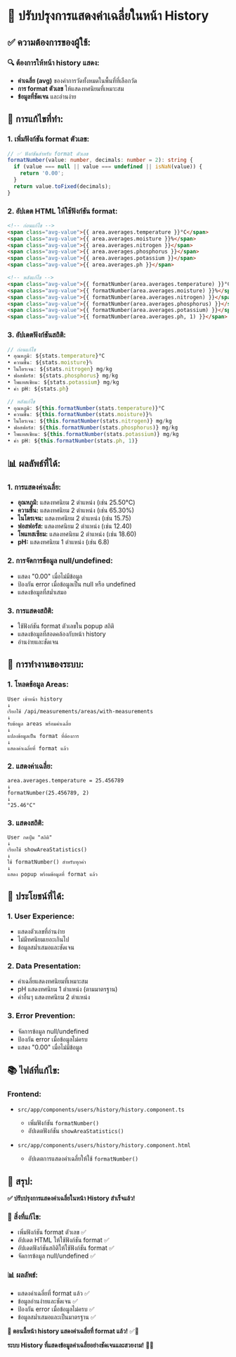 # 🎯 **ปรับปรุงการแสดงค่าเฉลี่ยในหน้า History**

## ✅ **ความต้องการของผู้ใช้:**

### **🔍 ต้องการให้หน้า history แสดง:**
- **ค่าเฉลี่ย (avg)** ของค่าการวัดทั้งหมดในพื้นที่ที่เลือกวัด
- **การ format ตัวเลข** ให้แสดงทศนิยมที่เหมาะสม
- **ข้อมูลที่ชัดเจน** และอ่านง่าย

## 🔧 **การแก้ไขที่ทำ:**

### **1. เพิ่มฟังก์ชัน format ตัวเลข:**

```typescript
// ✅ ฟังก์ชันสำหรับ format ตัวเลข
formatNumber(value: number, decimals: number = 2): string {
  if (value === null || value === undefined || isNaN(value)) {
    return '0.00';
  }
  return value.toFixed(decimals);
}
```

### **2. อัปเดต HTML ให้ใช้ฟังก์ชัน format:**

```html
<!-- ก่อนแก้ไข -->
<span class="avg-value">{{ area.averages.temperature }}°C</span>
<span class="avg-value">{{ area.averages.moisture }}%</span>
<span class="avg-value">{{ area.averages.nitrogen }}</span>
<span class="avg-value">{{ area.averages.phosphorus }}</span>
<span class="avg-value">{{ area.averages.potassium }}</span>
<span class="avg-value">{{ area.averages.ph }}</span>

<!-- หลังแก้ไข -->
<span class="avg-value">{{ formatNumber(area.averages.temperature) }}°C</span>
<span class="avg-value">{{ formatNumber(area.averages.moisture) }}%</span>
<span class="avg-value">{{ formatNumber(area.averages.nitrogen) }}</span>
<span class="avg-value">{{ formatNumber(area.averages.phosphorus) }}</span>
<span class="avg-value">{{ formatNumber(area.averages.potassium) }}</span>
<span class="avg-value">{{ formatNumber(area.averages.ph, 1) }}</span>
```

### **3. อัปเดตฟังก์ชันสถิติ:**

```typescript
// ก่อนแก้ไข
• อุณหภูมิ: ${stats.temperature}°C
• ความชื้น: ${stats.moisture}%
• ไนโตรเจน: ${stats.nitrogen} mg/kg
• ฟอสฟอรัส: ${stats.phosphorus} mg/kg
• โพแทสเซียม: ${stats.potassium} mg/kg
• ค่า pH: ${stats.ph}

// หลังแก้ไข
• อุณหภูมิ: ${this.formatNumber(stats.temperature)}°C
• ความชื้น: ${this.formatNumber(stats.moisture)}%
• ไนโตรเจน: ${this.formatNumber(stats.nitrogen)} mg/kg
• ฟอสฟอรัส: ${this.formatNumber(stats.phosphorus)} mg/kg
• โพแทสเซียม: ${this.formatNumber(stats.potassium)} mg/kg
• ค่า pH: ${this.formatNumber(stats.ph, 1)}
```

## 📊 **ผลลัพธ์ที่ได้:**

### **1. การแสดงค่าเฉลี่ย:**
- **อุณหภูมิ:** แสดงทศนิยม 2 ตำแหน่ง (เช่น 25.50°C)
- **ความชื้น:** แสดงทศนิยม 2 ตำแหน่ง (เช่น 65.30%)
- **ไนโตรเจน:** แสดงทศนิยม 2 ตำแหน่ง (เช่น 15.75)
- **ฟอสฟอรัส:** แสดงทศนิยม 2 ตำแหน่ง (เช่น 12.40)
- **โพแทสเซียม:** แสดงทศนิยม 2 ตำแหน่ง (เช่น 18.60)
- **pH:** แสดงทศนิยม 1 ตำแหน่ง (เช่น 6.8)

### **2. การจัดการข้อมูล null/undefined:**
- แสดง "0.00" เมื่อไม่มีข้อมูล
- ป้องกัน error เมื่อข้อมูลเป็น null หรือ undefined
- แสดงข้อมูลที่สม่ำเสมอ

### **3. การแสดงสถิติ:**
- ใช้ฟังก์ชัน format ตัวเลขใน popup สถิติ
- แสดงข้อมูลที่สอดคล้องกับหน้า history
- อ่านง่ายและชัดเจน

## 🔄 **การทำงานของระบบ:**

### **1. โหลดข้อมูล Areas:**
```
User เข้าหน้า history
↓
เรียกใช้ /api/measurements/areas/with-measurements
↓
รับข้อมูล areas พร้อมค่าเฉลี่ย
↓
แปลงข้อมูลเป็น format ที่ต้องการ
↓
แสดงค่าเฉลี่ยที่ format แล้ว
```

### **2. แสดงค่าเฉลี่ย:**
```
area.averages.temperature = 25.456789
↓
formatNumber(25.456789, 2)
↓
"25.46°C"
```

### **3. แสดงสถิติ:**
```
User กดปุ่ม "สถิติ"
↓
เรียกใช้ showAreaStatistics()
↓
ใช้ formatNumber() สำหรับทุกค่า
↓
แสดง popup พร้อมข้อมูลที่ format แล้ว
```

## 🎯 **ประโยชน์ที่ได้:**

### **1. User Experience:**
- แสดงตัวเลขที่อ่านง่าย
- ไม่มีทศนิยมเยอะเกินไป
- ข้อมูลสม่ำเสมอและชัดเจน

### **2. Data Presentation:**
- ค่าเฉลี่ยแสดงทศนิยมที่เหมาะสม
- pH แสดงทศนิยม 1 ตำแหน่ง (ตามมาตรฐาน)
- ค่าอื่นๆ แสดงทศนิยม 2 ตำแหน่ง

### **3. Error Prevention:**
- จัดการข้อมูล null/undefined
- ป้องกัน error เมื่อข้อมูลไม่ครบ
- แสดง "0.00" เมื่อไม่มีข้อมูล

## 📚 **ไฟล์ที่แก้ไข:**

### **Frontend:**
- `src/app/components/users/history/history.component.ts`
  - เพิ่มฟังก์ชัน `formatNumber()`
  - อัปเดตฟังก์ชัน `showAreaStatistics()`

- `src/app/components/users/history/history.component.html`
  - อัปเดตการแสดงค่าเฉลี่ยให้ใช้ `formatNumber()`

## 🎉 **สรุป:**

**✅ ปรับปรุงการแสดงค่าเฉลี่ยในหน้า History สำเร็จแล้ว!**

### **🔧 สิ่งที่แก้ไข:**
- เพิ่มฟังก์ชัน format ตัวเลข ✅
- อัปเดต HTML ให้ใช้ฟังก์ชัน format ✅
- อัปเดตฟังก์ชันสถิติให้ใช้ฟังก์ชัน format ✅
- จัดการข้อมูล null/undefined ✅

### **📊 ผลลัพธ์:**
- แสดงค่าเฉลี่ยที่ format แล้ว ✅
- ข้อมูลอ่านง่ายและชัดเจน ✅
- ป้องกัน error เมื่อข้อมูลไม่ครบ ✅
- ข้อมูลสม่ำเสมอและเป็นมาตรฐาน ✅

**🎯 ตอนนี้หน้า history แสดงค่าเฉลี่ยที่ format แล้ว!** ✅🎉

**ระบบ History ที่แสดงข้อมูลค่าเฉลี่ยอย่างชัดเจนและสวยงาม!** 🚀✨
